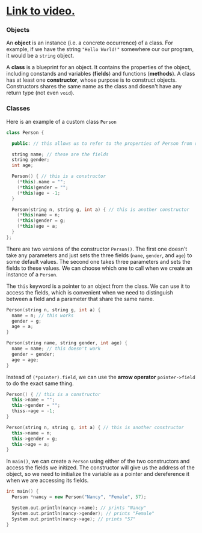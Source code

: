 # [Link to video.](https://www.youtube.com/watch?v=KZ6ivf-PmPM&list=PLVD25niNi0Blds9kjuux3nj9N9n5nBpMr)

### Objects

An **object** is an instance (i.e. a concrete occurrence) of a class. For example, if we have the string `"Hello World!"` somewhere our our program, it would be a `string` object. 

A **class** is a blueprint for an object. It contains the properties of the object, including constands and variables (**fields**) and functions (**methods**). A class has at least one **constructor**, whose purpose is to construct objects. Constructors shares the same name as the class and doesn't have any return type (not even `void`). 

### Classes

Here is an example of a custom class `Person`

```cpp
class Person {

  public: // this allows us to refer to the properties of Person from outside the class

  string name; // these are the fields
  string gender;
  int age;

  Person() { // this is a constructor
    (*this).name = ""; 
    (*this)gender = "";
    (*this)age = -1;
  }

  Person(string n, string g, int a) { // this is another constructor
    (*this)name = n;
    (*this)gender = g;
    (*this)age = a;
  }
};
```

There are two versions of the constructor `Person()`. The first one doesn't take any parameters and just sets the three fields (`name`, `gender`, and `age`) to some default values. The second one takes three parameters and sets the fields to these values. We can choose which one to call when we create an instance of a `Person`.

The `this` keyword is a pointer to an object from the class. We can use it to access the fields, which is convenient when we need to distinguish between a field and a parameter that share the same name.

```cpp
Person(string n, string g, int a) { 
  name = n; // this works
  gender = g;
  age = a;
} 
```

```cpp
Person(string name, string gender, int age) { 
  name = name; // this doesn't work
  gender = gender;
  age = age;
} 
```

Instead of `(*pointer).field`, we can use the **arrow operator** `pointer->field` to do the exact same thing.

```cpp
Person() { // this is a constructor
  this->name = ""; 
  this->gender = "";
  thiss->age = -1;
}

Person(string n, string g, int a) { // this is another constructor
  this->name = n;
  this->gender = g;
  this->age = a;
}
```

In `main()`, we can create a `Person` using either of the two constructors and access the fields we initized. The constructor will give us the address of the object, so we need to initialize the variable as a pointer and dereference it when we are accessing its fields.

```cpp
int main() {
  Person *nancy = new Person("Nancy", "Female", 57);

  System.out.println(nancy->name); // prints "Nancy"
  System.out.println(nancy->gender); // prints "Female"
  System.out.println(nancy->age); // prints "57"
} 
```
